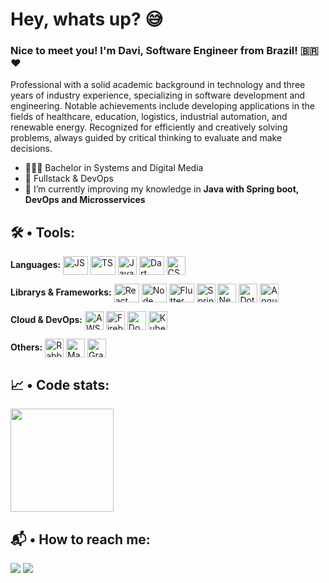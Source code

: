 <h1 align="left">Hey, whats up? 😅</h1>

<h3 align="left">Nice to meet you! I'm Davi, Software Engineer from Brazil! 🇧🇷❤️</h3>

Professional with a solid academic background in technology and three years of industry experience, specializing in software development and engineering. Notable achievements include developing applications in the fields of healthcare, education, logistics, industrial automation, and renewable energy. Recognized for efficiently and creatively solving problems, always guided by critical thinking to evaluate and make decisions.

- 👨🏻‍🎓 Bachelor in Systems and Digital Media
- 🎯 Fullstack & DevOps
- 📝 I’m currently improving my knowledge in **Java with Spring boot, DevOps and Microsservices**

## 🛠 • Tools:

<div style="display: inline_block">
  <p><strong>Languages:</strong> <span style="display: inline_block">
  <img align="center" alt="JS" height="30" width="40" src="https://cdn.jsdelivr.net/gh/devicons/devicon/icons/javascript/javascript-original.svg">
  <img align="center" alt="TS" height="30" width="40" src="https://cdn.jsdelivr.net/gh/devicons/devicon@latest/icons/typescript/typescript-original.svg"> 
  <img align="center" alt="Java" height="30" src="https://cdn.jsdelivr.net/gh/devicons/devicon@latest/icons/java/java-original.svg" />
  <img align="center" alt="Dart" height="30" width="40" src="https://cdn.jsdelivr.net/gh/devicons/devicon/icons/dart/dart-original.svg">
  <img align="center" alt="CSharp" height="30" src="https://cdn.jsdelivr.net/gh/devicons/devicon@latest/icons/csharp/csharp-original.svg" />
  </span> </p>

  <p><strong>Librarys & Frameworks:</strong> <span style="display: inline_block">
  <img align="center" alt="React" height="30" width="40" src="https://cdn.jsdelivr.net/gh/devicons/devicon/icons/react/react-original.svg"> 
  <img align="center" alt="Node" height="30" width="40"  src="https://cdn.jsdelivr.net/gh/devicons/devicon/icons/nodejs/nodejs-original.svg" />
  <img align="center" alt="Flutter" height="30" width="40" src="https://cdn.jsdelivr.net/gh/devicons/devicon/icons/flutter/flutter-original.svg">
  <img align="center" alt="Spring" height="30" src="https://cdn.jsdelivr.net/gh/devicons/devicon@latest/icons/spring/spring-original.svg" />
  <img align="center" alt="NextJs" height="30" src="https://cdn.jsdelivr.net/gh/devicons/devicon@latest/icons/nextjs/nextjs-original.svg" />
  <img align="center" alt="Dotnetcore" height="30" src="https://cdn.jsdelivr.net/gh/devicons/devicon@latest/icons/dotnetcore/dotnetcore-original.svg" />
  <img align="center" alt="Angular" height="30" src="https://cdn.jsdelivr.net/gh/devicons/devicon@latest/icons/angular/angular-original.svg" />
  </span></p>

  <p><strong>Cloud & DevOps:</strong><span style="display: inline_block">
    <img align="center" alt="AWS" height="30" src="https://cdn.jsdelivr.net/gh/devicons/devicon@latest/icons/amazonwebservices/amazonwebservices-original-wordmark.svg" />
  <img align="center" alt="Firebase" height="30" src="https://firebase.google.com/static/downloads/brand-guidelines/PNG/logo-logomark.png?hl=pt-br">
  <img align="center" alt="Docker" height="30" src="https://cdn.jsdelivr.net/gh/devicons/devicon@latest/icons/docker/docker-plain-wordmark.svg" />
  <img align="center" alt="Kubernetes" height="30" src="https://cdn.jsdelivr.net/gh/devicons/devicon@latest/icons/kubernetes/kubernetes-original.svg" />
  </span></p>

  <p><strong>Others:</strong><span style="display: inline_block">
  <img align="center" alt="RabbitMq" height="30" src="https://cdn.jsdelivr.net/gh/devicons/devicon@latest/icons/rabbitmq/rabbitmq-original.svg" />
  <img align="center" alt="Maven" height="30" src="https://cdn.jsdelivr.net/gh/devicons/devicon@latest/icons/maven/maven-original.svg" />
  <img align="center" alt="Gradle" height="30" src="https://cdn.jsdelivr.net/gh/devicons/devicon@latest/icons/gradle/gradle-original.svg" />
  </span></p>
  </div>

## 📈 • Code stats:

<img height="165em" src="https://github-readme-stats.vercel.app/api/top-langs/?username=davifariasp&layout=compact&langs_count=5&theme=city_lights"/>
  
## 📬 • How to reach me:
<div>
  <a href = "mailto:contatodavifariasp@gmail.com"><img src="https://img.shields.io/badge/-Gmail-%23333?style=for-the-badge&logo=gmail&logoColor=white" target="_blank"></a>
  <a href="https://www.linkedin.com/in/davi-farias-pinheiro-047480214/" target="_blank"><img src="https://img.shields.io/badge/-LinkedIn-%230077B5?style=for-the-badge&logo=linkedin&logoColor=white" target="_blank"></a>
</div>

<!--
![Davi Farias GitHub/GitLab Merged Contribution with Contra](https://image.thum.io/get/width/1200/fullpage/maxAge/24/wait/2/https://contra-psi.vercel.app/?githubUsername=davifariasp&gitlabUsername=davifariasp) -->
